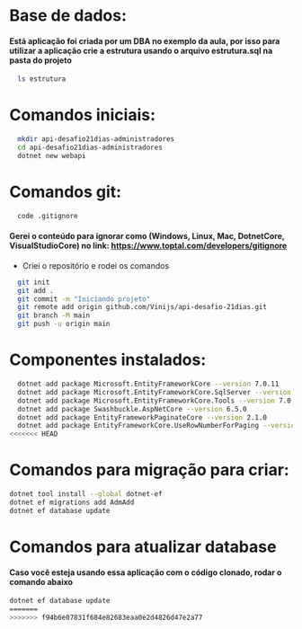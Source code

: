 # Base de dados:
#### Está aplicação foi criada por um DBA no exemplo da aula, por isso para utilizar a aplicação crie a estrutura usando o arquivo estrutura.sql na pasta do projeto

``` bash
  ls estrutura
```



# Comandos iniciais:
``` bash
  mkdir api-desafio21dias-administradores
  cd api-desafio21dias-administradores
  dotnet new webapi
```

# Comandos git:
``` bash
  code .gitignore 
```
#### Gerei o conteúdo para ignorar como (Windows, Linux, Mac, DotnetCore, VisualStudioCore) no link: https://www.toptal.com/developers/gitignore
- Criei o repositório e rodei os comandos

``` bash
  git init
  git add .
  git commit -m "Iniciando projeto"
  git remote add origin github.com/Vinijs/api-desafio-21dias.git
  git branch -M main
  git push -u origin main
```

# Componentes instalados:
``` bash
  dotnet add package Microsoft.EntityFrameworkCore --version 7.0.11
  dotnet add package Microsoft.EntityFrameworkCore.SqlServer --version 7.0.11
  dotnet add package Microsoft.EntityFrameworkCore.Tools --version 7.0.11
  dotnet add package Swashbuckle.AspNetCore --version 6.5.0
  dotnet add package EntityFrameworkPaginateCore --version 2.1.0
  dotnet add package EntityFrameworkCore.UseRowNumberForPaging --version 0.4.0
<<<<<<< HEAD
```

# Comandos para migração para criar:
``` bash
dotnet tool install --global dotnet-ef
dotnet ef migrations add AdmAdd
dotnet ef database update
```

# Comandos para atualizar database
#### Caso você esteja usando essa aplicação com o código clonado, rodar o comando abaixo
``` bash
dotnet ef database update
=======
>>>>>>> f94b6e07831f684e82683eaa0e2d4826d47e2a77
```